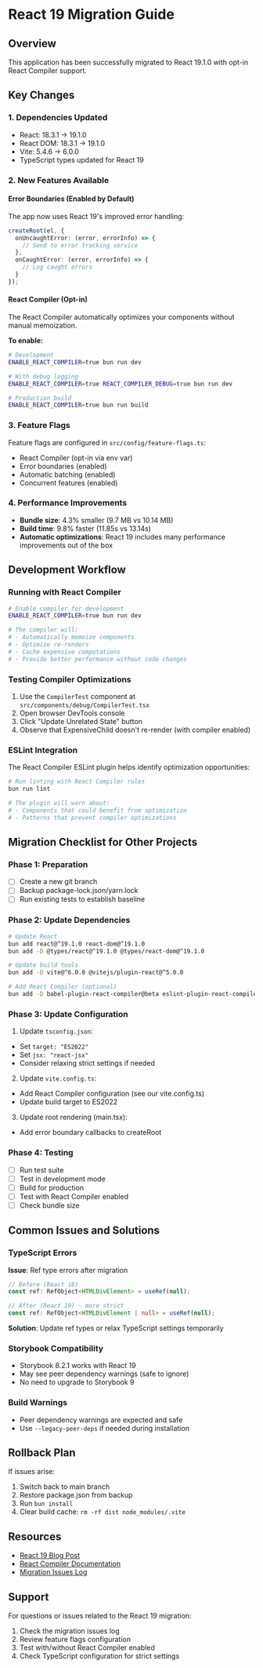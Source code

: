 # React 19 Migration Guide

## Overview

This application has been successfully migrated to React 19.1.0 with opt-in React Compiler support.

## Key Changes

### 1. Dependencies Updated

- React: 18.3.1 → 19.1.0
- React DOM: 18.3.1 → 19.1.0
- Vite: 5.4.6 → 6.0.0
- TypeScript types updated for React 19

### 2. New Features Available

#### Error Boundaries (Enabled by Default)

The app now uses React 19's improved error handling:
```typescript
createRoot(el, {
  onUncaughtError: (error, errorInfo) => {
    // Send to error tracking service
  },
  onCaughtError: (error, errorInfo) => {
    // Log caught errors
  }
});
```

#### React Compiler (Opt-in)

The React Compiler automatically optimizes your components without manual memoization.

**To enable:**
```bash
# Development
ENABLE_REACT_COMPILER=true bun run dev

# With debug logging
ENABLE_REACT_COMPILER=true REACT_COMPILER_DEBUG=true bun run dev

# Production build
ENABLE_REACT_COMPILER=true bun run build
```

### 3. Feature Flags

Feature flags are configured in `src/config/feature-flags.ts`:
- React Compiler (opt-in via env var)
- Error boundaries (enabled)
- Automatic batching (enabled)
- Concurrent features (enabled)

### 4. Performance Improvements

- **Bundle size**: 4.3% smaller (9.7 MB vs 10.14 MB)
- **Build time**: 9.8% faster (11.85s vs 13.14s)
- **Automatic optimizations**: React 19 includes many performance improvements out of the box

## Development Workflow

### Running with React Compiler

```bash
# Enable compiler for development
ENABLE_REACT_COMPILER=true bun run dev

# The compiler will:
# - Automatically memoize components
# - Optimize re-renders
# - Cache expensive computations
# - Provide better performance without code changes
```

### Testing Compiler Optimizations

1. Use the `CompilerTest` component at `src/components/debug/CompilerTest.tsx`
2. Open browser DevTools console
3. Click "Update Unrelated State" button
4. Observe that ExpensiveChild doesn't re-render (with compiler enabled)

### ESLint Integration

The React Compiler ESLint plugin helps identify optimization opportunities:
```bash
# Run linting with React Compiler rules
bun run lint

# The plugin will warn about:
# - Components that could benefit from optimization
# - Patterns that prevent compiler optimizations
```

## Migration Checklist for Other Projects

### Phase 1: Preparation

- [ ] Create a new git branch
- [ ] Backup package-lock.json/yarn.lock
- [ ] Run existing tests to establish baseline

### Phase 2: Update Dependencies

```bash
# Update React
bun add react@^19.1.0 react-dom@^19.1.0
bun add -D @types/react@^19.1.0 @types/react-dom@^19.1.0

# Update build tools
bun add -D vite@^6.0.0 @vitejs/plugin-react@^5.0.0

# Add React Compiler (optional)
bun add -D babel-plugin-react-compiler@beta eslint-plugin-react-compiler@beta
```

### Phase 3: Update Configuration

1. Update `tsconfig.json`:
- Set `target: "ES2022"`
- Set `jsx: "react-jsx"`
- Consider relaxing strict settings if needed

2. Update `vite.config.ts`:
- Add React Compiler configuration (see our vite.config.ts)
- Update build target to ES2022

3. Update root rendering (main.tsx):
- Add error boundary callbacks to createRoot

### Phase 4: Testing

- [ ] Run test suite
- [ ] Test in development mode
- [ ] Build for production
- [ ] Test with React Compiler enabled
- [ ] Check bundle size

## Common Issues and Solutions

### TypeScript Errors

**Issue**: Ref type errors after migration
```typescript
// Before (React 18)
const ref: RefObject<HTMLDivElement> = useRef(null);

// After (React 19) - more strict
const ref: RefObject<HTMLDivElement | null> = useRef(null);
```

**Solution**: Update ref types or relax TypeScript settings temporarily

### Storybook Compatibility

- Storybook 8.2.1 works with React 19
- May see peer dependency warnings (safe to ignore)
- No need to upgrade to Storybook 9

### Build Warnings

- Peer dependency warnings are expected and safe
- Use `--legacy-peer-deps` if needed during installation

## Rollback Plan

If issues arise:
1. Switch back to main branch
2. Restore package.json from backup
3. Run `bun install`
4. Clear build cache: `rm -rf dist node_modules/.vite`

## Resources

- [React 19 Blog Post](https://react.dev/blog/2024/12/05/react-19)
- [React Compiler Documentation](https://react.dev/learn/react-compiler)
- [Migration Issues Log](../../docs/REACT-19-MIGRATION-ISSUES.md)

## Support

For questions or issues related to the React 19 migration:
1. Check the migration issues log
2. Review feature flags configuration
3. Test with/without React Compiler enabled
4. Check TypeScript configuration for strict settings
